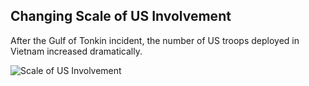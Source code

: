 ## Changing Scale of US Involvement

After the Gulf of Tonkin incident, the number of US troops deployed in Vietnam increased dramatically.

![Scale of US Involvement](./09-03_VietnamWar/figure1.png)

